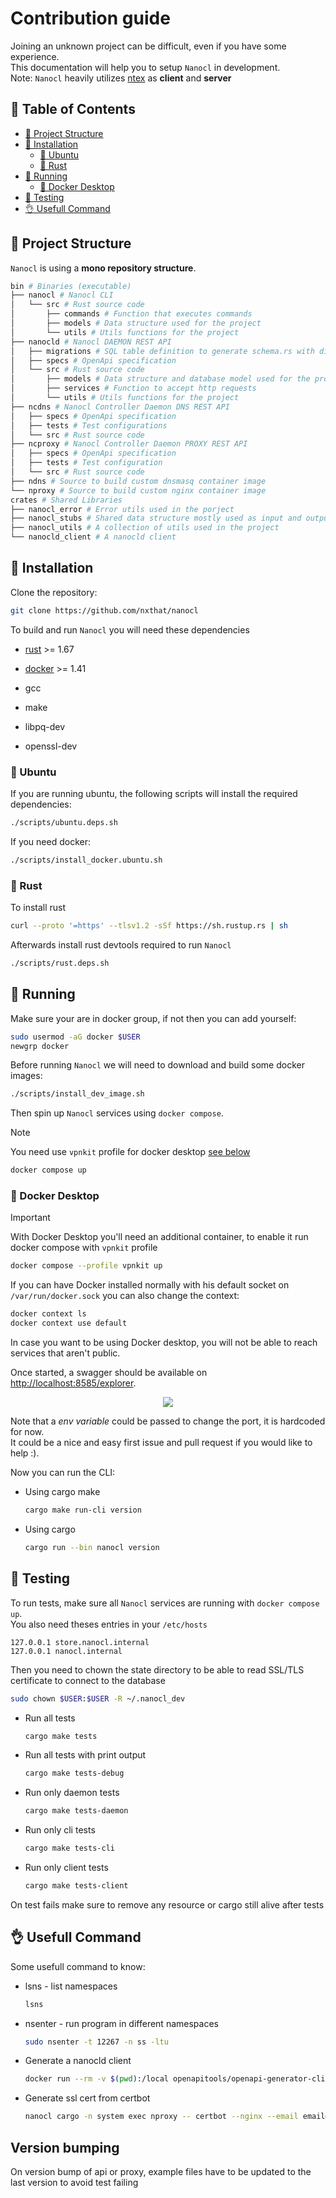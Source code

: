 # Contribution guide

Joining an unknown project can be difficult, even if you have some experience.<br />
This documentation will help you to setup `Nanocl` in development.<br />
Note: `Nanocl` heavily utilizes [ntex](https://ntex.rs) as **client** and **server**

## 📙 Table of Contents

* [📁 Project Structure](#-project-structure)
* [💾 Installation](#-installation)
  * [🐧 Ubuntu](#-ubuntu)
  * [🦀 Rust](#-rust)
* [🏃 Running](#-running)
  * [🐋 Docker Desktop](#-docker-desktop)
* [🧪 Testing](#-testing)
* [👌 Usefull Command](#-usefull-command)

## 📁 Project Structure

`Nanocl` is using a **mono repository structure**.<br />

```sh
bin # Binaries (executable)
├── nanocl # Nanocl CLI
│   └── src # Rust source code
│       ├── commands # Function that executes commands
│       ├── models # Data structure used for the project
│       └── utils # Utils functions for the project
├── nanocld # Nanocl DAEMON REST API
│   ├── migrations # SQL table definition to generate schema.rs with diesel
│   ├── specs # OpenApi specification
│   └── src # Rust source code
│       ├── models # Data structure and database model used for the project
│       ├── services # Function to accept http requests
│       └── utils # Utils functions for the project
├── ncdns # Nanocl Controller Daemon DNS REST API
│   ├── specs # OpenApi specification
│   ├── tests # Test configurations
│   └── src # Rust source code
├── ncproxy # Nanocl Controller Daemon PROXY REST API
│   ├── specs # OpenApi specification
│   ├── tests # Test configuration
│   └── src # Rust source code
├── ndns # Source to build custom dnsmasq container image
└── nproxy # Source to build custom nginx container image
crates # Shared Libraries
├── nanocl_error # Error utils used in the porject
├── nanocl_stubs # Shared data structure mostly used as input and output of the DAEMON
├── nanocl_utils # A collection of utils used in the project
└── nanocld_client # A nanocld client
```

## 💾 Installation

Clone the repository:

```sh
git clone https://github.com/nxthat/nanocl
```

To build and run `Nanocl` you will need these dependencies

* [rust](https://www.rust-lang.org) >= 1.67
* [docker](https://www.docker.com) >= 1.41

* gcc
* make
* libpq-dev
* openssl-dev

### 🐧 Ubuntu

If you are running ubuntu, the following scripts will install the required dependencies:

```sh
./scripts/ubuntu.deps.sh
```

If you need docker:

```sh
./scripts/install_docker.ubuntu.sh
```

### 🦀 Rust

To install rust

```sh
curl --proto '=https' --tlsv1.2 -sSf https://sh.rustup.rs | sh
```

Afterwards install rust devtools required to run `Nanocl`

```sh
./scripts/rust.deps.sh
```

## 🏃 Running

Make sure your are in docker group, if not then you can add yourself:

```sh
sudo usermod -aG docker $USER
newgrp docker
```

Before running `Nanocl` we will need to download and build some docker images:

```sh
./scripts/install_dev_image.sh
```

Then spin up `Nanocl` services using `docker compose`.

> [!NOTE]
> You need use `vpnkit` profile for docker desktop [see below](#docker-desktop)

```sh
docker compose up
```

### 🐋 Docker Desktop

> [!IMPORTANT]
> With Docker Desktop you'll need an additional container, to enable it run docker compose with `vpnkit` profile
> ```sh
> docker compose --profile vpnkit up
> ```

If you can have Docker installed normally with his default socket on `/var/run/docker.sock` you can also change the context:

```sh
docker context ls
docker context use default
```

In case you want to be using Docker desktop, you will not be able to reach services that aren't public.

Once started, a swagger should be available on [http://localhost:8585/explorer](http://localhost:8585/explorer).

<div align="center">
  <img src="./doc/swagger.png" />
</div>

Note that a _env variable_ could be passed to change the port, it is hardcoded for now.<br />
It could be a nice and easy first issue and pull request if you would like to help :).

Now you can run the CLI:

- Using cargo make

  ```sh
  cargo make run-cli version
  ```

- Using cargo

  ```sh
  cargo run --bin nanocl version
  ```

## 🧪 Testing

To run tests, make sure all `Nanocl` services are running with `docker compose up`.<br/>
You also need theses entries in your `/etc/hosts`

```
127.0.0.1 store.nanocl.internal
127.0.0.1 nanocl.internal
```

Then you need to chown the state directory to be able to read SSL/TLS certificate to connect to the database

```sh
sudo chown $USER:$USER -R ~/.nanocl_dev
```

- Run all tests

  ```sh
  cargo make tests
  ```

- Run all tests with print output

  ```sh
  cargo make tests-debug
  ```

- Run only daemon tests

  ```sh
  cargo make tests-daemon
  ```

- Run only cli tests

  ```sh
  cargo make tests-cli
  ```

- Run only client tests
  ```sh
  cargo make tests-client
  ```

On test fails make sure to remove any resource or cargo still alive after tests

## 👌 Usefull Command

Some usefull command to know:

- lsns - list namespaces

  ```sh
  lsns
  ```

- nsenter - run program in different namespaces

  ```sh
  sudo nsenter -t 12267 -n ss -ltu
  ```

- Generate a nanocld client

  ```sh
  docker run --rm -v $(pwd):/local openapitools/openapi-generator-cli generate -g rust -i /local/specs/v1/swagger.json -o /local/client
  ```

- Generate ssl cert from certbot
  ```sh
  nanocl cargo -n system exec nproxy -- certbot --nginx --email email@email.com --agree-tos -d your-domain.com
  ```

## Version bumping

On version bump of api or proxy, example files have to be updated to the last version to avoid test failing
